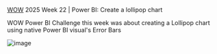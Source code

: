 [WOW](https://workout-wednesday.com/pbi-2025-w22/) 2025 Week 22 | Power BI: Create a lollipop chart

WOW Power BI Challenge this week was about creating a Lollipop chart using native Power BI visual's Error Bars


![image](https://github.com/user-attachments/assets/7ba57fef-bc45-4d57-aa48-610c3688b2cf)
